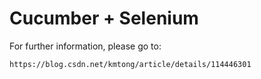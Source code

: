 # Cucumber + Selenium

For further information, please go to:

    https://blog.csdn.net/kmtong/article/details/114446301

